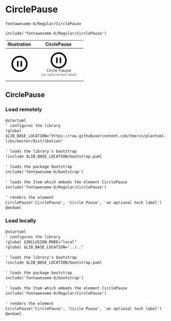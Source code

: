 # CirclePause


```text
fontawesome-6/Regular/CirclePause
```

```text
include('fontawesome-6/Regular/CirclePause')
```



| Illustration | CirclePause |
| :---: | :---: |
| ![illustration for Illustration](../../fontawesome-6/Regular/CirclePause.png) | ![illustration for CirclePause](../../fontawesome-6/Regular/CirclePause.Local.png) |




## CirclePause

### Load remotely
```plantuml
@startuml
' configures the library
!global $LIB_BASE_LOCATION="https://raw.githubusercontent.com/tmorin/plantuml-libs/master/distribution"

' loads the library's bootstrap
!include $LIB_BASE_LOCATION/bootstrap.puml

' loads the package bootstrap
include('fontawesome-6/bootstrap')

' loads the Item which embeds the element CirclePause
include('fontawesome-6/Regular/CirclePause')

' renders the element
CirclePause('CirclePause', 'Circle Pause', 'an optional tech label')
@enduml
```

### Load locally
```plantuml
@startuml
' configures the library
!global $INCLUSION_MODE="local"
!global $LIB_BASE_LOCATION="../.."

' loads the library's bootstrap
!include $LIB_BASE_LOCATION/bootstrap.puml

' loads the package bootstrap
include('fontawesome-6/bootstrap')

' loads the Item which embeds the element CirclePause
include('fontawesome-6/Regular/CirclePause')

' renders the element
CirclePause('CirclePause', 'Circle Pause', 'an optional tech label')
@enduml
```

